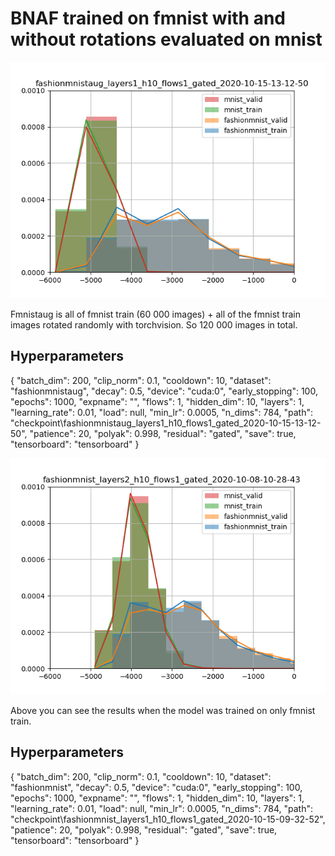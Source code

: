 # BNAF trained on fmnist with and without rotations evaluated on mnist

![histogram_rotations](rotations.png)

Fmnistaug is all of fmnist train (60 000 images) + all of the fmnist train images rotated randomly with torchvision. So 120 000 images in total.

## Hyperparameters

{
    "batch_dim": 200,
    "clip_norm": 0.1,
    "cooldown": 10,
    "dataset": "fashionmnistaug",
    "decay": 0.5,
    "device": "cuda:0",
    "early_stopping": 100,
    "epochs": 1000,
    "expname": "",
    "flows": 1,
    "hidden_dim": 10,
    "layers": 1,
    "learning_rate": 0.01,
    "load": null,
    "min_lr": 0.0005,
    "n_dims": 784,
    "path": "checkpoint\\fashionmnistaug_layers1_h10_flows1_gated_2020-10-15-13-12-50",
    "patience": 20,
    "polyak": 0.998,
    "residual": "gated",
    "save": true,
    "tensorboard": "tensorboard"
}

![histogram_no_rotations](no_rotations.png)

Above you can see the results when the model was trained on only fmnist train.

## Hyperparameters

{
    "batch_dim": 200,
    "clip_norm": 0.1,
    "cooldown": 10,
    "dataset": "fashionmnist",
    "decay": 0.5,
    "device": "cuda:0",
    "early_stopping": 100,
    "epochs": 1000,
    "expname": "",
    "flows": 1,
    "hidden_dim": 10,
    "layers": 1,
    "learning_rate": 0.01,
    "load": null,
    "min_lr": 0.0005,
    "n_dims": 784,
    "path": "checkpoint\\fashionmnist_layers1_h10_flows1_gated_2020-10-15-09-32-52",
    "patience": 20,
    "polyak": 0.998,
    "residual": "gated",
    "save": true,
    "tensorboard": "tensorboard"
}




